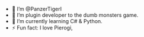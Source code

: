- 👋 I’m @PanzerTigerI
- 👀 I’m plugin developer to the dumb monsters game.
- 🌱 I’m currently learning C# & Python.
- ⚡ Fun fact: I love Pierogi,
